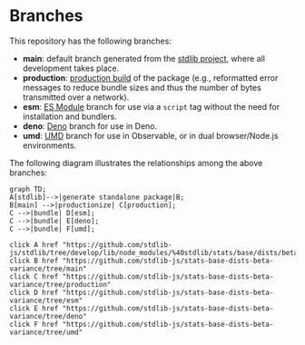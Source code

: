<!--

@license Apache-2.0

Copyright (c) 2022 The Stdlib Authors.

Licensed under the Apache License, Version 2.0 (the "License");
you may not use this file except in compliance with the License.
You may obtain a copy of the License at

    http://www.apache.org/licenses/LICENSE-2.0

Unless required by applicable law or agreed to in writing, software
distributed under the License is distributed on an "AS IS" BASIS,
WITHOUT WARRANTIES OR CONDITIONS OF ANY KIND, either express or implied.
See the License for the specific language governing permissions and
limitations under the License.

-->

# Branches

This repository has the following branches:

-   **main**: default branch generated from the [stdlib project][stdlib-url], where all development takes place.
-   **production**: [production build][production-url] of the package (e.g., reformatted error messages to reduce bundle sizes and thus the number of bytes transmitted over a network).
-   **esm**: [ES Module][esm-url] branch for use via a `script` tag without the need for installation and bundlers.
-   **deno**: [Deno][deno-url] branch for use in Deno.
-   **umd**: [UMD][umd-url] branch for use in Observable, or in dual browser/Node.js environments.

The following diagram illustrates the relationships among the above branches:

```mermaid
graph TD;
A[stdlib]-->|generate standalone package|B;
B[main] -->|productionize| C[production];
C -->|bundle| D[esm];
C -->|bundle| E[deno];
C -->|bundle| F[umd];

click A href "https://github.com/stdlib-js/stdlib/tree/develop/lib/node_modules/%40stdlib/stats/base/dists/beta/variance"
click B href "https://github.com/stdlib-js/stats-base-dists-beta-variance/tree/main"
click C href "https://github.com/stdlib-js/stats-base-dists-beta-variance/tree/production"
click D href "https://github.com/stdlib-js/stats-base-dists-beta-variance/tree/esm"
click E href "https://github.com/stdlib-js/stats-base-dists-beta-variance/tree/deno"
click F href "https://github.com/stdlib-js/stats-base-dists-beta-variance/tree/umd"
```

[stdlib-url]: https://github.com/stdlib-js/stdlib/tree/develop/lib/node_modules/%40stdlib/stats/base/dists/beta/variance
[production-url]: https://github.com/stdlib-js/stats-base-dists-beta-variance/tree/production
[deno-url]: https://github.com/stdlib-js/stats-base-dists-beta-variance/tree/deno
[umd-url]: https://github.com/stdlib-js/stats-base-dists-beta-variance/tree/umd
[esm-url]: https://github.com/stdlib-js/stats-base-dists-beta-variance/tree/esm
